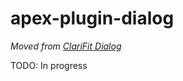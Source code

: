 # apex-plugin-dialog
*Moved from [ClariFit Dialog](https://github.com/ClariFit/apex_plugins)*

TODO: In progress
